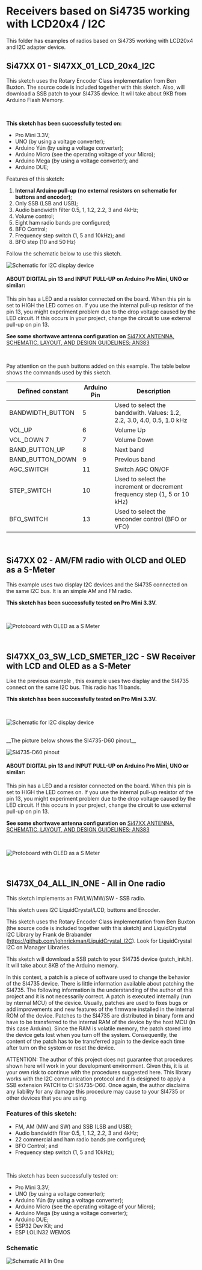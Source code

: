 # Receivers based on Si4735 working with LCD20x4 / I2C 

This folder has examples of radios based on Si4735 working with LCD20x4 and I2C adapter device. 


## Si47XX 01 - SI47XX_01_LCD_20x4_I2C 

This sketch uses the Rotary Encoder Class implementation from Ben Buxton. The source code is included together with this sketch. Also, will download a SSB patch to your SI4735 device. It will take about 9KB from Arduino Flash Memory.  

<BR>

__This sketch has been successfully tested on:__

* Pro Mini 3.3V; 
* UNO (by using a voltage converter); 
* Arduino Yún (by using a voltage converter); 
* Arduino Micro (see the operating voltage of your Micro); 
* Arduino Mega (by using a voltage converter); and 
* Arduino DUE;

Features of this sketch: 

1) __Internal Arduino pull-up (no external resistors on schematic for buttons and encoder)__;
2) Only SSB (LSB and USB);
3) Audio bandwidth filter 0.5, 1, 1.2, 2.2, 3 and 4kHz;
4) Volume control;
5) Eight ham radio bands pre configured;
6) BFO Control; 
7) Frequency step switch (1, 5 and 10kHz);  and
8) BFO step (10 and 50 Hz)
   

Follow the schematic below to use this sketch. 

![Schematic for I2C display device](https://github.com/pu2clr/SI4735/blob/master/extras/images/schematic_basic_oled_SI47XX_02_ALL_IN_ONE_OLED.png)

#### __ABOUT DIGITAL pin 13 and INPUT PULL-UP on Arduino Pro Mini, UNO or similar:__
This pin has a LED and a resistor connected on the board. When this pin is set to HIGH the LED comes on. If you use the internal pull-up resistor of the pin 13, you might experiment problem due to the drop voltage caused by the LED circuit. If this occurs in your project, change the circuit to use external pull-up on pin 13. 


__See some shortwave antenna configuration on__  [Si47XX ANTENNA, SCHEMATIC, LAYOUT, AND DESIGN GUIDELINES; AN383](https://www.silabs.com/documents/public/application-notes/AN383.pdf)

<BR>

Pay attention on the push buttons added on this example. The table below shows the commands used by this sketch.

| Defined constant | Arduino Pin | Description |
| ---------------- | ----------- | ----------- | 
| BANDWIDTH_BUTTON | 5           | Used to select the banddwith. Values: 1.2, 2.2, 3.0, 4.0, 0.5, 1.0 kHz |
| VOL_UP           | 6           | Volume Up |
| VOL_DOWN 7       | 7           | Volume Down |
| BAND_BUTTON_UP   | 8           | Next band |
| BAND_BUTTON_DOWN | 9           | Previous band | 
| AGC_SWITCH       | 11          | Switch AGC ON/OF | 
| STEP_SWITCH      | 10          | Used to select the increment or decrement frequency step (1, 5 or 10 kHz) |
| BFO_SWITCH       | 13          | Used to select the enconder control (BFO or VFO) |

<BR>

## Si47XX 02 - AM/FM radio with OLCD and OLED as a S-Meter

This example uses two display I2C devices and the Si4735 connected on the same I2C bus. 
It is an simple AM and FM radio. 

__This sketch has been successfully tested on Pro Mini 3.3V.__ 

<BR>

![Protoboard with OLED as a S Meter](https://github.com/pu2clr/SI4735/blob/master/extras/images/protoboard_AM_FM_SMETER.png)

<BR>

## SI47XX_03_SW_LCD_SMETER_I2C - SW Receiver with LCD and OLED as a S-Meter 

Like the previous example , this example uses two display and the SI4735 connect on the same I2C bus.
This radio has 11 bands.

__This sketch has been successfully tested on Pro Mini 3.3V.__ 

<BR>

![Schematic for I2C display device](https://github.com/pu2clr/SI4735/blob/master/extras/images/basic_schematic_with_buttons_internal_pullup_i2c.png)


<BR>
__The picture below shows the SI4735-D60 pinout__

![Si4735-D60 pinout](https://github.com/pu2clr/SI4735/blob/master/extras/images/Si4735-D60-pinout.png)


#### __ABOUT DIGITAL pin 13 and INPUT PULL-UP on Arduino Pro Mini, UNO or similar:__
This pin has a LED and a resistor connected on the board. When this pin is set to HIGH the LED comes on. If you use the internal pull-up resistor of the pin 13, you might experiment problem due to the drop voltage caused by the LED circuit. If this occurs in your project, change the circuit to use external pull-up on pin 13. 


__See some shortwave antenna configuration on__  [Si47XX ANTENNA, SCHEMATIC, LAYOUT, AND DESIGN GUIDELINES; AN383](https://www.silabs.com/documents/public/application-notes/AN383.pdf)

<BR>

![Protoboard with OLED as a S Meter](https://github.com/pu2clr/SI4735/blob/master/extras/images/protoboard_SW_SMETER.png)

<BR>

## SI473X_04_ALL_IN_ONE - All in One radio 

This sketch implements an FM/LW/MW/SW - SSB radio.

This sketch uses I2C LiquidCrystal/LCD, buttons and  Encoder.
  
This sketch uses the Rotary Encoder Class implementation from Ben Buxton (the source code is included
together with this sketch) and LiquidCrystal I2C Library by Frank de Brabander (https://github.com/johnrickman/LiquidCrystal_I2C). Look for LiquidCrystal I2C on Manager Libraries.

This sketch will download a SSB patch to your SI4735 device (patch_init.h). It will take about 8KB of the Arduino memory.

In this context, a patch is a piece of software used to change the behavior of the SI4735 device. There is little information available about patching the SI4735. The following information is the understanding of the author of  this project and it is not necessarily correct. A patch is executed internally (run by nternal MCU) of the device.  Usually, patches are used to fixes bugs or add improvements and new features of the firmware  installed in the internal ROM of the device.  Patches to the SI4735 are distributed in binary form and have to be transferred to the internal RAM of the device by the host MCU (in this case Arduino). Since the RAM is volatile memory, the patch stored into the device gets lost when you turn off the system. Consequently, the content of the patch has to be transferred again to the device each time after turn on the system or reset the device.

ATTENTION: The author of this project does not guarantee that procedures shown here will work in your development environment. Given this, it is at your own risk to continue with the procedures suggested here.
This library works with the I2C communication protocol and it is designed to apply a SSB extension PATCH to CI SI4735-D60.
Once again, the author disclaims any liability for any damage this procedure may cause to your SI4735 or other devices that you are using.


### Features of this sketch:

* FM, AM (MW and SW) and SSB (LSB and USB);
* Audio bandwidth filter 0.5, 1, 1.2, 2.2, 3 and 4kHz;
* 22 commercial and ham radio bands pre configured;
* BFO Control; and
* Frequency step switch (1, 5 and 10kHz);

<BR>

This sketch has been successfully tested on:

* Pro Mini 3.3V; 
* UNO (by using a voltage converter); 
* Arduino Yún (by using a voltage converter); 
* Arduino Micro (see the operating voltage of your Micro); 
* Arduino Mega (by using a voltage converter); 
* Arduino DUE;
* ESP32 Dev Kit; and
* ESP LOLIN32 WEMOS


### Schematic

![Schematic All In One](https://github.com/pu2clr/SI4735/blob/master/extras/images/schematic_basic_with_buttons_i2c.png)




